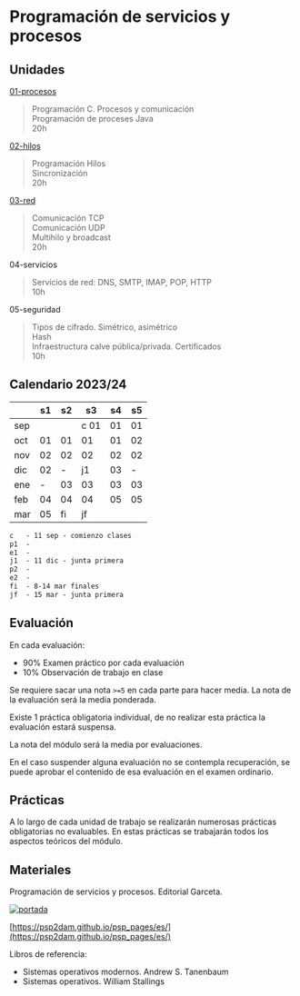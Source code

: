 # Programación de servicios y procesos

## Unidades

[01-procesos](01-procesos/README.md)

> Programación C. Procesos y comunicación<br>
> Programación de proceses Java<br>
> 20h

[02-hilos](02-hilos/README.md)

> Programación Hilos<br>
> Sincronización<br>
> 20h

[03-red](03-red/README.md)

> Comunicación TCP<br>
> Comunicación UDP<br>
> Multihilo y broadcast<br>
> 20h

04-servicios

> Servicios de red: DNS, SMTP, IMAP, POP, HTTP<br>
> 10h

05-seguridad

> Tipos de cifrado. Simétrico, asimétrico<br>
> Hash<br>
> Infraestructura calve pública/privada. Certificados<br>
> 10h


## Calendario 2023/24

|     	| s1 	| s2 	| s3 	| s4 	| s5 	|
|-----	|----	|----	|----	|----	|----	|
| sep 	|    	|    	| c 01 	| 01   	| 01   	|
| oct 	| 01   	| 01   	| 01   	| 01   	| 02   	|
| nov 	| 02   	| 02   	| 02   	| 02   	| 02   	|
| dic 	| 02   	|   - 	| j1  	| 03   	|   - 	|
| ene 	|   - 	| 03  	| 03   	| 03   	| 03   	|
| feb 	| 04   	| 04  	| 04   	| 05   	| 05   	|
| mar 	| 05   	| fi  	| jf 	|    	|    	|

```txt
c   - 11 sep - comienzo clases
p1  - 
e1  - 
j1  - 11 dic - junta primera
p2  - 
e2  - 
fi  - 8-14 mar finales
jf  - 15 mar - junta primera
```

## Evaluación

En cada evaluación:

- 90% Examen práctico por cada evaluación 
- 10% Observación de trabajo en clase

Se requiere sacar una nota ```>=5``` en cada parte para hacer media. La nota de la evaluación será la media ponderada.

Existe 1 práctica obligatoria individual, de no realizar esta práctica la evaluación estará suspensa.

La nota del módulo será la media por evaluaciones.

En el caso suspender alguna evaluación no se contempla recuperación, se puede aprobar el contenido de esa evaluación en el examen ordinario.


## Prácticas

A lo largo de cada unidad de trabajo se realizarán numerosas prácticas obligatorias no evaluables. En estas prácticas se trabajarán todos los aspectos teóricos del módulo.

## Materiales

Programación de servicios y procesos. Editorial Garceta.

[![portada](https://www.garceta.es/images/portada/9317_PSP2.gif)](https://www.garceta.es/catalogo/libro.php?ISBN=978-84-1728-931-7&idd=12)

[https://psp2dam.github.io/psp_pages/es/](https://psp2dam.github.io/psp_pages/es/)

Libros de referencia:

- Sistemas operativos modernos. Andrew S. Tanenbaum
- Sistemas operativos. William Stallings